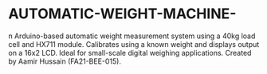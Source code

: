 # AUTOMATIC-WEIGHT-MACHINE-
n Arduino-based automatic weight measurement system using a 40kg load cell and HX711 module. Calibrates using a known weight and displays output on a 16x2 LCD. Ideal for small-scale digital weighing applications. Created by Aamir Hussain (FA21-BEE-015).
